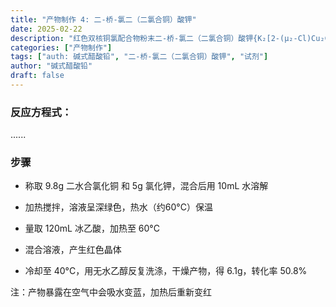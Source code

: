 ```yaml
---
title: "产物制作 4: 二-桥-氯二（二氯合铜）酸钾"
date: 2025-02-22
description: "红色双核铜氯配合物粉末二-桥-氯二（二氯合铜）酸钾{K₂[2-(μ₂-Cl)Cu₂Cl₄]}的制备"
categories: ["产物制作"]
tags: ["auth: 碱式醋酸铅", "二-桥-氯二（二氯合铜）酸钾", "试剂"]
author: "碱式醋酸铅"
draft: false
---
```



### 反应方程式：

......

### 步骤

- 称取 9.8g 二水合氯化铜 和 5g 氯化钾，混合后用 10mL 水溶解

- 加热搅拌，溶液呈深绿色，热水（约60°C）保温

- 量取 120mL 冰乙酸，加热至 60°C

- 混合溶液，产生红色晶体

- 冷却至 40°C，用无水乙醇反复洗涤，干燥产物，得 6.1g，转化率 50.8%

注：产物暴露在空气中会吸水变蓝，加热后重新变红
